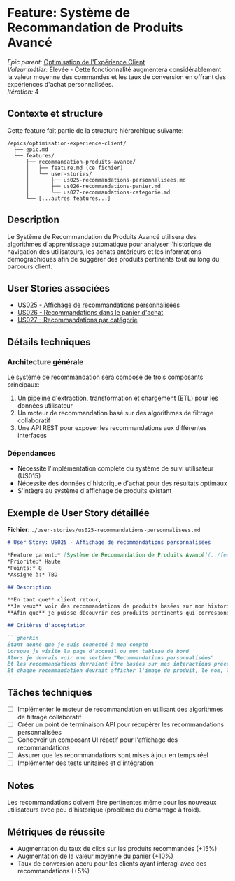 # Feature: Système de Recommandation de Produits Avancé

*Epic parent:* [Optimisation de l'Expérience Client](../epic.md)  
*Valeur métier:* Élevée - Cette fonctionnalité augmentera considérablement la valeur moyenne des commandes et les taux de conversion en offrant des expériences d'achat personnalisées.  
*Itération:* 4

## Contexte et structure

Cette feature fait partie de la structure hiérarchique suivante:
```
/epics/optimisation-experience-client/
  ├── epic.md
  └── features/
      ├── recommandation-produits-avance/
      │   ├── feature.md (ce fichier)
      │   └── user-stories/
      │       ├── us025-recommandations-personnalisees.md
      │       ├── us026-recommandations-panier.md
      │       └── us027-recommandations-categorie.md
      └── [...autres features...]
```

## Description

Le Système de Recommandation de Produits Avancé utilisera des algorithmes d'apprentissage automatique pour analyser l'historique de navigation des utilisateurs, les achats antérieurs et les informations démographiques afin de suggérer des produits pertinents tout au long du parcours client.

## User Stories associées

- [US025 - Affichage de recommandations personnalisées](./user-stories/us025-recommandations-personnalisees.md)
- [US026 - Recommandations dans le panier d'achat](./user-stories/us026-recommandations-panier.md)
- [US027 - Recommandations par catégorie](./user-stories/us027-recommandations-categorie.md)

## Détails techniques

### Architecture générale
Le système de recommandation sera composé de trois composants principaux:
1. Un pipeline d'extraction, transformation et chargement (ETL) pour les données utilisateur
2. Un moteur de recommandation basé sur des algorithmes de filtrage collaboratif
3. Une API REST pour exposer les recommandations aux différentes interfaces

### Dépendances
- Nécessite l'implémentation complète du système de suivi utilisateur (US015)
- Nécessite des données d'historique d'achat pour des résultats optimaux
- S'intègre au système d'affichage de produits existant

## Exemple de User Story détaillée

**Fichier**: `./user-stories/us025-recommandations-personnalisees.md`

```markdown
# User Story: US025 - Affichage de recommandations personnalisées

*Feature parent:* [Système de Recommandation de Produits Avancé](../feature.md)  
*Priorité:* Haute  
*Points:* 8  
*Assigné à:* TBD

## Description

**En tant que** client retour,  
**Je veux** voir des recommandations de produits basées sur mon historique de navigation et mes achats,  
**Afin que** je puisse découvrir des produits pertinents qui correspondent à mes préférences.

## Critères d'acceptation

```gherkin
Étant donné que je suis connecté à mon compte
Lorsque je visite la page d'accueil ou mon tableau de bord
Alors je devrais voir une section "Recommandations personnalisées"
Et les recommandations devraient être basées sur mes interactions précédentes
Et chaque recommandation devrait afficher l'image du produit, le nom, le prix et la note
```

## Tâches techniques

- [ ] Implémenter le moteur de recommandation en utilisant des algorithmes de filtrage collaboratif
- [ ] Créer un point de terminaison API pour récupérer les recommandations personnalisées
- [ ] Concevoir un composant UI réactif pour l'affichage des recommandations
- [ ] Assurer que les recommandations sont mises à jour en temps réel
- [ ] Implémenter des tests unitaires et d'intégration

## Notes

Les recommandations doivent être pertinentes même pour les nouveaux utilisateurs avec peu d'historique (problème du démarrage à froid).

## Métriques de réussite

- Augmentation du taux de clics sur les produits recommandés (+15%)
- Augmentation de la valeur moyenne du panier (+10%)
- Taux de conversion accru pour les clients ayant interagi avec des recommandations (+5%)
